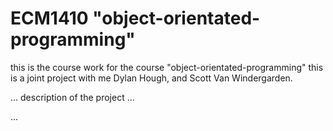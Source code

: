 # ECM1410 "object-orientated-programming"
this is the course work for the course "object-orientated-programming"
this is a joint project with me Dylan Hough, and Scott Van Windergarden.

... description of the project ...


...
